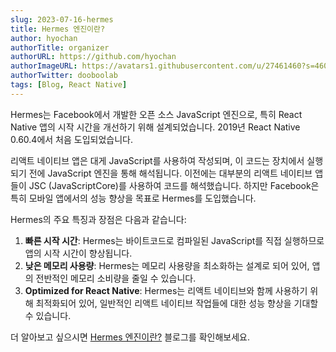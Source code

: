 ```yaml
---
slug: 2023-07-16-hermes
title: Hermes 엔진이란?
author: hyochan
authorTitle: organizer
authorURL: https://github.com/hyochan
authorImageURL: https://avatars1.githubusercontent.com/u/27461460?s=460&u=b5860875e26d33fd70fd210f4ea74f81cdf9d99b&v=4
authorTwitter: dooboolab
tags: [Blog, React Native]
---
```


Hermes는 Facebook에서 개발한 오픈 소스 JavaScript 엔진으로, 특히 React Native 앱의 시작 시간을 개선하기 위해 설계되었습니다. 2019년 React Native 0.60.4에서 처음 도입되었습니다.

리액트 네이티브 앱은 대게 JavaScript를 사용하여 작성되며, 이 코드는 장치에서 실행되기 전에 JavaScript 엔진을 통해 해석됩니다. 이전에는 대부분의 리액트 네이티브 앱들이 JSC (JavaScriptCore)를 사용하여 코드를 해석했습니다. 하지만 Facebook은 특히 모바일 앱에서의 성능 향상을 목표로 Hermes를 도입했습니다.

Hermes의 주요 특징과 장점은 다음과 같습니다:

1. **빠른 시작 시간**: Hermes는 바이트코드로 컴파일된 JavaScript를 직접 실행하므로 앱의 시작 시간이 향상됩니다.
2. **낮은 메모리 사용량**: Hermes는 메모리 사용량을 최소화하는 설계로 되어 있어, 앱의 전반적인 메모리 소비량을 줄일 수 있습니다.
3. **Optimized for React Native**: Hermes는 리액트 네이티브와 함께 사용하기 위해 최적화되어 있어, 일반적인 리액트 네이티브 작업들에 대한 성능 향상을 기대할 수 있습니다.

더 알아보고 싶으시면 [Hermes 엔진이란?](https://medium.com/crossplatformkorea/hermes-%EC%97%94%EC%A7%84%EC%9D%B4%EB%9E%80-cbeb953e0f10) 블로그를 확인해보세요.
